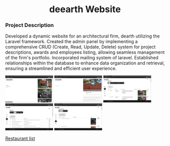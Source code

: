 <h1 align="center">deearth Website</h1>

<h3>Project Description</h3>

Developed a dynamic website for an architectural firm, dearth utilizing the Laravel framework. Created the admin panel by implementing a comprehensive CRUD (Create, Read, Update, Delete) system for project descriptions, awards and employees listing, allowing seamless management of the firm's portfolio. Incorporated mailing system of laravel. Established relationships within the database to enhance data organization and retrieval, ensuring a streamlined and efficient user experience.

<p>
<img src="images/deearth1.png" alt="Logo" style="width:30%;" >
<img src="images/deearth2.png" alt="Logo" style="width:30%;" >
<img src="images/deearth3.png" alt="Logo" style="width:30%;" >
<img src="images/deearth4.png" alt="Logo" style="width:30%;" >
<img src="images/deearth5.png" alt="Logo" style="width:30%;" >
</p>

<a href="https://deearth.com">Restaurant list</a>